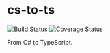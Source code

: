 # cs-to-ts

[![Build Status](https://travis-ci.org/DogusTeknoloji/cs-to-ts.svg?branch=master)](https://travis-ci.org/DogusTeknoloji/cs-to-ts)
[![Coverage Status](https://coveralls.io/repos/github/DogusTeknoloji/cs-to-ts/badge.svg?branch=master)](https://coveralls.io/github/DogusTeknoloji/cs-to-ts?branch=master)

From C# to TypeScript.
